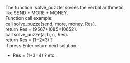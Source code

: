  The function 'solve_puzzle' sovles the verbal arithmetic,  
 like SEND + MORE + MONEY.  
 Function call example:  
 call solve_puzze(send, more, money, Res).  
 return Res = (9567+1085=10652).  
 call solve_puzze(a, b, c, Res).  
 return Res = (1+2=3) ?   
 if press Enter return next solution -  
 - Res = (1+3=4) ? etc.  
